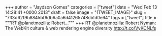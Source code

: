 
+++
author = "Jaydson Gomes"
categories = ["tweet"]
date = "Wed Feb 13 14:28:41 +0000 2013"
draft = false
image = "{TWEET_IMAGE}"
slug = "733d62f9b8845bf6db6a0a6d41265748cbfd0e64"
tags = ["tweet"]
title = """RT @planetmozilla: Robert..."""
+++
RT @planetmozilla: Robert Nyman: The WebKit culture &amp; web rendering engine diversity http://t.co/VyKCNLfs
